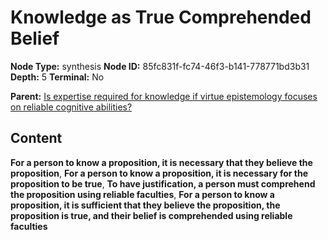 # Knowledge as True Comprehended Belief

**Node Type:** synthesis
**Node ID:** 85fc831f-fc74-46f3-b141-778771bd3b31
**Depth:** 5
**Terminal:** No

**Parent:** [Is expertise required for knowledge if virtue epistemology focuses on reliable cognitive abilities?](is-expertise-required-for-knowledge-if-virtue-epistemology-focuses-on-reliable-cognitive-abilities-antithesis-280474c3-455a-4f23-97d3-7eb2a717944a.md)

## Content

**For a person to know a proposition, it is necessary that they believe the proposition**, **For a person to know a proposition, it is necessary for the proposition to be true**, **To have justification, a person must comprehend the proposition using reliable faculties**, **For a person to know a proposition, it is sufficient that they believe the proposition, the proposition is true, and their belief is comprehended using reliable faculties**
